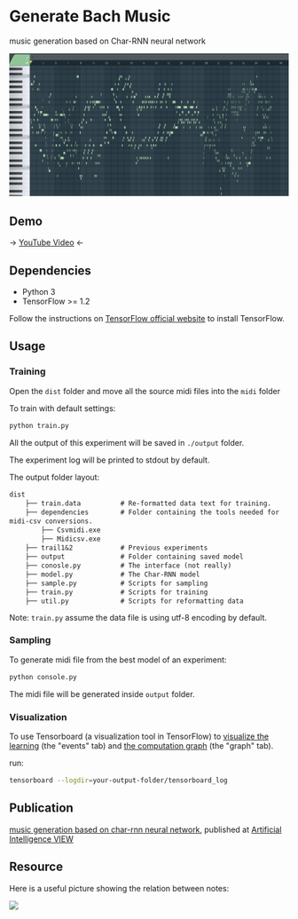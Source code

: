 # Generate Bach Music

music generation based on Char-RNN neural network



![](docs/first-good-piece-visualized.png)





## Demo

→ [YouTube Video](https://www.youtube.com/watch?v=9aHlzev4pPM) ←





## Dependencies

- Python 3
- TensorFlow >= 1.2

Follow the instructions on [TensorFlow official website](https://www.tensorflow.org/) to install TensorFlow. 





## Usage
### Training

Open the `dist` folder and move all the source midi files into the `midi` folder

To train with default settings:
```bash
python train.py
```

All the output of this experiment will be saved in `./output` folder. 

The experiment log will be printed to stdout by default. 

The output folder layout: 
```
dist
    ├── train.data			# Re-formatted data text for training.
    ├── dependencies		# Folder containing the tools needed for midi-csv conversions.
        ├── Csvmidi.exe
        ├── Midicsv.exe
    ├── trail1&2         	# Previous experiments
    ├── output              # Folder containing saved model
    ├── conosle.py			# The interface (not really)
    ├── model.py			# The Char-RNN model
    ├── sample.py			# Scripts for sampling
    ├── train.py			# Scripts for training
    ├── util.py				# Scripts for reformatting data
```

Note: `train.py` assume the data file is using utf-8 encoding by default.




### Sampling
To generate midi file from the best model of an experiment:
```bash
python console.py
```
The midi file will be generated inside `output` folder.



### Visualization

To use Tensorboard (a visualization tool in TensorFlow) to [visualize the learning](https://www.tensorflow.org/get_started/summaries_and_tensorboard#tensorboard-visualizing-learning) (the "events" tab) and [the computation graph](https://www.tensorflow.org/versions/r0.8/how_tos/graph_viz/index.html#tensorboard-graph-visualization) (the "graph" tab).

run:
```bash
tensorboard --logdir=your-output-folder/tensorboard_log
```



## Publication

[music generation based on char-rnn neural network](docs/music_generation_based_on_char-rnn_neural_network.html), published at [Artificial Intelligence VIEW](https://github.com/T-K-233/Generate-Bach-Music/blob/master/docs/%E5%9F%BA%E4%BA%8EChar-RNN%E7%9A%84%E9%9F%B3%E4%B9%90%E7%94%9F%E6%88%90%20%E5%AE%9E%E8%B7%B5%E4%B8%8E%E7%AE%97%E6%B3%95%E4%BD%9C%E6%9B%B2%E5%B0%9D%E8%AF%95.pdf)



## Resource

Here is a useful picture showing the relation between notes:

![](https://raw.githubusercontent.com/Conchylicultor/MusicGenerator/master/data/test/midi_keyboard_correspondance.png)